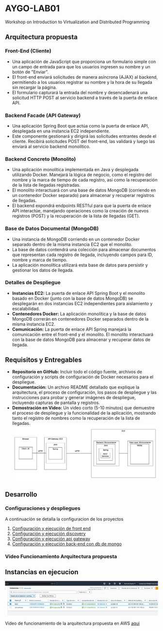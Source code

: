 # AYGO-LAB01
Workshop on Introduction to Virtualization and Distributed Programming

## Arquitectura propuesta 


### Front-End (Cliente)
- Una aplicación de JavaScript que proporciona un formulario simple con un campo de entrada para que los usuarios ingresen su nombre y un botón de "Enviar".
- El front-end enviará solicitudes de manera asíncrona (AJAX) al backend, permitiendo a los usuarios registrar su nombre y la hora de su llegada sin recargar la página.
- El formulario capturará la entrada del nombre y desencadenará una solicitud HTTP POST al servicio backend a través de la puerta de enlace API.

### Backend Facade (API Gateway)
- Una aplicación Spring Boot que actúa como la puerta de enlace API, desplegada en una instancia EC2 independiente.
- Este componente gestionará y dirigirá las solicitudes entrantes desde el cliente. Recibirá solicitudes POST del front-end, las validará y luego las enviará al servicio backend monolítico.

### Backend Concreto (Monolito)
- Una aplicación monolítica implementada en Java y desplegada utilizando Docker. Manejará la lógica de negocio, como el registro del nombre y la marca de tiempo de cada registro, así como la recuperación de la lista de llegadas registradas.
- El monolito interactuará con una base de datos MongoDB (corriendo en un contenedor Docker separado) para almacenar y recuperar registros de llegadas.
- El backend expondrá endpoints RESTful para que la puerta de enlace API interactúe, manejando operaciones como la creación de nuevos registros (POST) y la recuperación de la lista de llegadas (GET).

### Base de Datos Documental (MongoDB)
- Una instancia de MongoDB corriendo en un contenedor Docker separado dentro de la misma instancia EC2 que el monolito.
- La base de datos contendrá una colección para almacenar documentos que representan cada registro de llegada, incluyendo campos para ID, nombre y marca de tiempo.
- La aplicación monolítica utilizará esta base de datos para persistir y gestionar los datos de llegada.

### Detalles de Despliegue
- **Instancias EC2:** La puerta de enlace API Spring Boot y el monolito basado en Docker (junto con la base de datos MongoDB) se desplegarán en dos instancias EC2 independientes para aislamiento y escalabilidad.
- **Contenedores Docker:** La aplicación monolítica y la base de datos MongoDB correrán en contenedores Docker separados dentro de la misma instancia EC2.
- **Comunicación:** La puerta de enlace API Spring manejará la comunicación entre el front-end y el monolito. El monolito interactuará con la base de datos MongoDB para almacenar y recuperar datos de llegada.

## Requisitos y Entregables
- **Repositorio en GitHub:** Incluir todo el código fuente, archivos de configuración y scripts de configuración de Docker necesarios para el despliegue.
- **Documentación:** Un archivo README detallado que explique la arquitectura, el proceso de configuración, los pasos de despliegue y las instrucciones para probar y generar imágenes de despliegue, incluyendo capturas de pantalla y registros.
- **Demostración en Video:** Un video corto (5-10 minutos) que demuestre el proceso de despliegue y la funcionalidad de la aplicación, mostrando tanto el registro de nombres como la recuperación de la lista de llegadas.
![](docs/img/01-ARQUITECTURA-PROPUESTA.png)


## Desarrollo 

### Configuraciones y despliegues
A continuación se detalla la configuracion de los proyectos

1. [Configuración y ejecución de front end](01-front-end/README.md)
2. [Configuración y ejecución discovery](02-servicio-eureka-server/README.md)
3. [Configuración y ejecución api gateway](03-servicio-gateway/README.md)
4. [Configuración y ejecución back-end con db de mongo](04-servicio-monolito/README.md)

### Video Funcionamiento Arquitectura propuesta

## Instancias en ejecucion

![alt text](docs/img/00.png)


Video de funcionamiento de la arquitectura propuesta en AWS [aqui]()